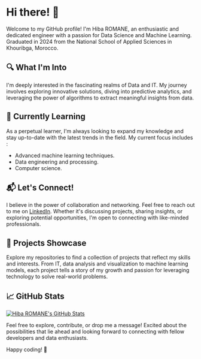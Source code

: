 # Hi there! 👋

Welcome to my GitHub profile! I'm Hiba ROMANE, an enthusiastic and dedicated engineer with a passion for Data Science and Machine Learning. Graduated in 2024 from the National School of Applied Sciences in Khouribga, Morocco.

## 🔍 What I'm Into

I'm deeply interested in the fascinating realms of Data and IT. My journey involves exploring innovative solutions, diving into predictive analytics, and leveraging the power of algorithms to extract meaningful insights from data.

## 🌱 Currently Learning

As a perpetual learner, I'm always looking to expand my knowledge and stay up-to-date with the latest trends in the field. My current focus includes :

- Advanced machine learning techniques.
- Data engineering and processing.
- Computer science.

## 📬 Let's Connect!

I believe in the power of collaboration and networking. Feel free to reach out to me on [LinkedIn](https://www.linkedin.com/in/hiba-romane-7b7099225/). Whether it's discussing projects, sharing insights, or exploring potential opportunities, I'm open to connecting with like-minded professionals.

## 🚀 Projects Showcase

Explore my repositories to find a collection of projects that reflect my skills and interests. From IT, data analysis and visualization to machine learning models, each project tells a story of my growth and passion for leveraging technology to solve real-world problems.

## 📈 GitHub Stats

[![Hiba ROMANE's GitHub Stats](https://github-readme-stats.vercel.app/api?username=HibaROMANE&show_icons=true&theme=radical)](https://github.com/anuraghazra/github-readme-stats)

Feel free to explore, contribute, or drop me a message! Excited about the possibilities that lie ahead and looking forward to connecting with fellow developers and data enthusiasts.

Happy coding! 🚀

